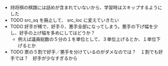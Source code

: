 * 持将棋の棋譜には詰めが含まれていないから、学習時はスキップするようにした
* TODO src_sq を廃止して、 src_loc に変えていきたい
* TODO 好手が稀で、好手０、悪手全部になってしまう。悪手の下げ幅を少し、好手の上げ幅を多めにしてはどうか？
  * 例えば議員総数の５分の１を単位として、３単位上げるとか、１単位下げるとか
* TODO 票の５割で好手／悪手を分けているのがダメなのでは？　１割でも好手では？　好手が少なすぎるから
